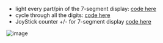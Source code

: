 - light every part/pin of the 7-segment display: [code here](https://github.com/DimaOanaTeodora/IntroductionToRobotics/blob/main/Labs/L4/L4_1.ino)
- cycle through all the digits: [code here](https://github.com/DimaOanaTeodora/IntroductionToRobotics/blob/main/Labs/L4/L4_2.ino)
- JoyStick counter +/- for 7-segment display [code here](https://github.com/DimaOanaTeodora/IntroductionToRobotics/blob/main/Labs/L4/L4_3.ino)

![image](https://user-images.githubusercontent.com/61749814/144234009-048f65a4-3b9d-43a6-941f-19ec1d3eeac4.png)


